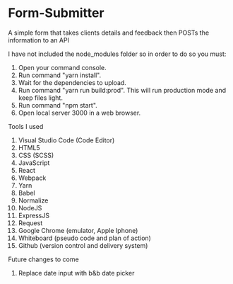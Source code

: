 # Form-Submitter
 A simple form that takes clients details and feedback then POSTs the information to an API

I have not included the node_modules folder so in order to do so you must:
1. Open your command console.
2. Run command "yarn install".
3. Wait for the dependencies to upload.
4. Run command "yarn run build:prod". This will run production mode and keep files light.
5. Run command "npm start".
6. Open local server 3000 in a web browser.


Tools I used
1. Visual Studio Code (Code Editor)
2. HTML5
3. CSS (SCSS)
4. JavaScript
5. React
6. Webpack
7. Yarn
8. Babel
9. Normalize
10. NodeJS
11. ExpressJS
12. Request
13. Google Chrome (emulator, Apple Iphone)
14. Whiteboard (pseudo code and plan of action)
15. Github (version control and delivery system)

Future changes to come
1. Replace date input with b&b date picker
